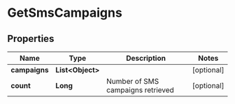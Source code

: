 
# GetSmsCampaigns

## Properties
Name | Type | Description | Notes
------------ | ------------- | ------------- | -------------
**campaigns** | **List&lt;Object&gt;** |  |  [optional]
**count** | **Long** | Number of SMS campaigns retrieved |  [optional]



